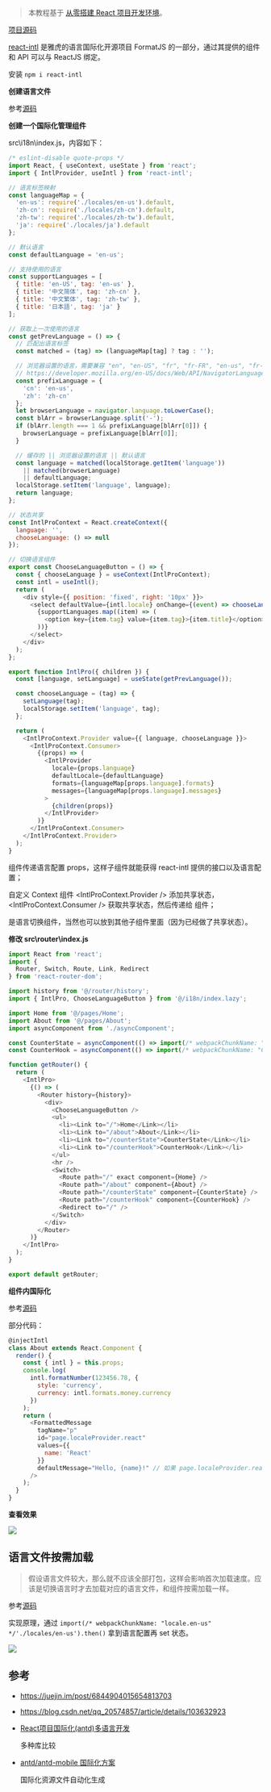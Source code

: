 > 本教程基于 [从零搭建 React 项目开发环境](https://github.com/zhuanglong/react-template)。

[项目源码](https://github.com/zhuanglong/react-i18n-demo/tree/react-intl-demo)

[react-intl](https://github.com/formatjs/formatjs) 是雅虎的语言国际化开源项目 FormatJS 的一部分，通过其提供的组件和 API 可以与 ReactJS 绑定。

安装 `npm i react-intl`

**创建语言文件**

参考[源码](https://github.com/zhuanglong/react-i18n-demo/tree/react-intl-demo/src/i18n/locales)

**创建一个国际化管理组件**

src\i18n\index.js，内容如下：

```js
/* eslint-disable quote-props */
import React, { useContext, useState } from 'react';
import { IntlProvider, useIntl } from 'react-intl';

// 语言标签映射
const languageMap = {
  'en-us': require('./locales/en-us').default,
  'zh-cn': require('./locales/zh-cn').default,
  'zh-tw': require('./locales/zh-tw').default,
  'ja': require('./locales/ja').default
};

// 默认语言
const defaultLanguage = 'en-us';

// 支持使用的语言
const supportLanguages = [
  { title: 'en-US', tag: 'en-us' },
  { title: '中文简体', tag: 'zh-cn' },
  { title: '中文繁体', tag: 'zh-tw' },
  { title: '日本語', tag: 'ja' }
];

// 获取上一次使用的语言
const getPrevLanguage = () => {
  // 匹配出语言标签
  const matched = (tag) => (languageMap[tag] ? tag : '');

  // 浏览器设置的语言，需要兼容 "en", "en-US", "fr", "fr-FR", "en-us", "fr-fr" 等等
  // https://developer.mozilla.org/en-US/docs/Web/API/NavigatorLanguage/language
  const prefixLanguage = {
    'cn': 'en-us',
    'zh': 'zh-cn'
  };
  let browserLanguage = navigator.language.toLowerCase();
  const blArr = browserLanguage.split('-');
  if (blArr.length === 1 && prefixLanguage[blArr[0]]) {
    browserLanguage = prefixLanguage[blArr[0]];
  }

  // 缓存的 || 浏览器设置的语言 || 默认语言
  const language = matched(localStorage.getItem('language'))
    || matched(browserLanguage)
    || defaultLanguage;
  localStorage.setItem('language', language);
  return language;
};

// 状态共享
const IntlProContext = React.createContext({
  language: '',
  chooseLanguage: () => null
});

// 切换语言组件
export const ChooseLanguageButton = () => {
  const { chooseLanguage } = useContext(IntlProContext);
  const intl = useIntl();
  return (
    <div style={{ position: 'fixed', right: '10px' }}>
      <select defaultValue={intl.locale} onChange={(event) => chooseLanguage(event.target.value)}>
        {supportLanguages.map((item) => (
          <option key={item.tag} value={item.tag}>{item.title}</option>
        ))}
      </select>
    </div>
  );
};

export function IntlPro({ children }) {
  const [language, setLanguage] = useState(getPrevLanguage());

  const chooseLanguage = (tag) => {
    setLanguage(tag);
    localStorage.setItem('language', tag);
  };

  return (
    <IntlProContext.Provider value={{ language, chooseLanguage }}>
      <IntlProContext.Consumer>
        {(props) => (
          <IntlProvider
            locale={props.language}
            defaultLocale={defaultLanguage}
            formats={languageMap[props.language].formats}
            messages={languageMap[props.language].messages}
          >
            {children(props)}
          </IntlProvider>
        )}
      </IntlProContext.Consumer>
    </IntlProContext.Provider>
  );
}
```

<IntlProvider /> 组件传递语言配置 props，这样子组件就能获得 react-intl 提供的接口以及语言配置；

自定义 Context 组件 <IntlProContext.Provider /> 添加共享状态，<IntlProContext.Consumer /> 获取共享状态，然后传递给 <IntlProvider /> 组件；

<ChooseLanguageButton/> 是语言切换组件，当然也可以放到其他子组件里面（因为已经做了共享状态）。

**修改 src\router\index.js**

```js
import React from 'react';
import {
  Router, Switch, Route, Link, Redirect
} from 'react-router-dom';

import history from '@/router/history';
import { IntlPro, ChooseLanguageButton } from '@/i18n/index.lazy';

import Home from '@/pages/Home';
import About from '@/pages/About';
import asyncComponent from './asyncComponent';

const CounterState = asyncComponent(() => import(/* webpackChunkName: "CounterState" */'@/pages/CounterState'));
const CounterHook = asyncComponent(() => import(/* webpackChunkName: "CounterHook" */'@/pages/CounterHook'));

function getRouter() {
  return (
    <IntlPro>
      {() => (
        <Router history={history}>
          <div>
            <ChooseLanguageButton />
            <ul>
              <li><Link to="/">Home</Link></li>
              <li><Link to="/about">About</Link></li>
              <li><Link to="/counterState">CounterState</Link></li>
              <li><Link to="/counterHook">CounterHook</Link></li>
            </ul>
            <hr />
            <Switch>
              <Route path="/" exact component={Home} />
              <Route path="/about" component={About} />
              <Route path="/counterState" component={CounterState} />
              <Route path="/counterHook" component={CounterHook} />
              <Redirect to="/" />
            </Switch>
          </div>
        </Router>
      )}
    </IntlPro>
  );
}

export default getRouter;
```

**组件内国际化**

参考[源码](https://github.com/zhuanglong/react-i18n-demo/tree/react-intl-demo/src/pages/About)

部分代码：

```js
@injectIntl
class About extends React.Component {
  render() {
    const { intl } = this.props;
    console.log(
      intl.formatNumber(123456.78, {
        style: 'currency',
        currency: intl.formats.money.currency
      })
    );
    return (
      <FormattedMessage
        tagName="p"
        id="page.localeProvider.react"
        values={{
          name: 'React'
        }}
        defaultMessage="Hello, {name}!" // 如果 page.localeProvider.react 不存在或异常则使用默认信息
      />
    );
  }
}
```

**查看效果**

![](https://gitee.com/zloooong/image_store/raw/master/img/20210517222236.gif)

## 语言文件按需加载

> 假设语言文件较大，那么就不应该全部打包，这样会影响首次加载速度。应该是切换语言时才去加载对应的语言文件，和组件按需加载一样。

参考[源码](https://github.com/zhuanglong/react-i18n-demo/blob/react-intl-demo/src/i18n/index.lazy.js)

实现原理，通过 `import(/* webpackChunkName: "locale.en-us" */'./locales/en-us').then()` 拿到语言配置再 set 状态。

![](https://gitee.com/zloooong/image_store/raw/master/img/20210517223906.gif)

## 参考

- https://juejin.im/post/6844904015654813703

- https://blog.csdn.net/qq_20574857/article/details/103632923

- [React项目国际化(antd)多语言开发]( https://juejin.cn/post/6844903874172551182) 

  多种库比较

- [antd/antd-mobile 国际化方案](https://github.com/ant-design/intl-example/blob/master/docs/understanding-antd-i18n.md) 

  国际化资源文件自动化生成